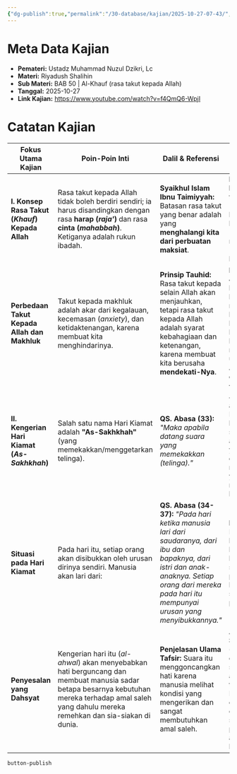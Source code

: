 ```yaml
---
{"dg-publish":true,"permalink":"/30-database/kajian/2025-10-27-07-43/","tags":["kajian"]}
---
```





# Meta Data Kajian 
<div><ul class="dataview list-view-ul"><li><span><strong>Pemateri:</strong> Ustadz Muhammad Nuzul Dzikri, Lc</span></li><li><span><strong>Materi:</strong> Riyadush Shalihin</span></li><li><span><strong>Sub Materi:</strong> BAB 50 | Al-Khauf (rasa takut kepada Allah)</span></li><li><span><strong>Tanggal:</strong> 2025-10-27</span></li><li><span><strong>Link Kajian:</strong> <a rel="noopener nofollow" class="external-link" href="https://www.youtube.com/watch?v=f4QmQ6-WpjI" target="_blank">https://www.youtube.com/watch?v=f4QmQ6-WpjI</a></span></li></ul></div>

# Catatan Kajian

| **Fokus Utama Kajian**                          | **Poin-Poin Inti**                                                                                                                                                                                   | **Dalil & Referensi**                                                                                                                                                                                      | **Faedah dan Aplikasi Sehari-hari**                                                                                                                                                                   |
| ----------------------------------------------- | ---------------------------------------------------------------------------------------------------------------------------------------------------------------------------------------------------- | ---------------------------------------------------------------------------------------------------------------------------------------------------------------------------------------------------------- | ----------------------------------------------------------------------------------------------------------------------------------------------------------------------------------------------------- |
| **I. Konsep Rasa Takut (_Khauf_) Kepada Allah** | Rasa takut kepada Allah tidak boleh berdiri sendiri; ia harus disandingkan dengan rasa **harap (_raja'_)** dan rasa **cinta (_mahabbah_)**. Ketiganya adalah rukun ibadah.                           | **Syaikhul Islam Ibnu Taimiyyah:** Batasan rasa takut yang benar adalah yang **menghalangi kita dari perbuatan maksiat**.                                                                                  | **Keseimbangan Hati:** Padukan tiga rukun ibadah (cinta, takut, harap) agar tidak berlebihan (ekstrem) atau meremehkan (lalai) dalam beribadah.                                                       |
| **Perbedaan Takut Kepada Allah dan Makhluk**    | Takut kepada makhluk adalah akar dari kegalauan, kecemasan (_anxiety_), dan ketidaktenangan, karena membuat kita menghindarinya.                                                                     | **Prinsip Tauhid:** Rasa takut kepada selain Allah akan menjauhkan, tetapi rasa takut kepada Allah adalah syarat kebahagiaan dan ketenangan, karena membuat kita berusaha **mendekati-Nya**.               | **Ketenangan Jiwa:** Sadari bahwa rasa takut kepada Allah membawa ketenangan, bukan kegelisahan, karena ia mendorong kita untuk lari _kepada_ Allah, bukan lari _dari_ Allah.                         |
| **II. Kengerian Hari Kiamat (_As-Sakhkhah_)**   | Salah satu nama Hari Kiamat adalah **"As-Sakhkhah"** (yang memekakkan/menggetarkan telinga).                                                                                                         | **QS. Abasa (33):** _"Maka apabila datang suara yang memekakkan (telinga)."_                                                                                                                               | **Tadabbur Ayat:** Jangan remehkan atau jadikan Hari Kiamat sebagai lelucon. Tiupan sangkakala kedua adalah peristiwa yang sangat dahsyat dan menakutkan, yang akan menggoncangkan hati.              |
| **Situasi pada Hari Kiamat**                    | Pada hari itu, setiap orang akan disibukkan oleh urusan dirinya sendiri. Manusia akan lari dari:                                                                                                     | **QS. Abasa (34-37):** _"Pada hari ketika manusia lari dari saudaranya, dari ibu dan bapaknya, dari istri dan anak-anaknya. Setiap orang dari mereka pada hari itu mempunyai urusan yang menyibukkannya."_ | **Prioritas Amalan:** Dunia tidak akan bisa membantu di hari itu, bahkan keluarga terdekat sekalipun. Fokus pada amal saleh karena ia adalah satu-satunya penolong sejati.                            |
| **Penyesalan yang Dahsyat**                     | Kengerian hari itu (_al-ahwal_) akan menyebabkan hati berguncang dan membuat manusia sadar betapa besarnya kebutuhan mereka terhadap amal saleh yang dahulu mereka remehkan dan sia-siakan di dunia. | **Penjelasan Ulama Tafsir:** Suara itu menggoncangkan hati karena manusia melihat kondisi yang mengerikan dan sangat membutuhkan amal saleh.                                                               | **Amalan Praktis:** **Segeralah (_badiru bil a'mal_)** dalam beramal saleh selagi pintu amal masih terbuka. Kesempatan di dunia tidak akan datang selamanya, dan penyesalan di akhirat tidak berguna. |
 
 
 `button-publish`